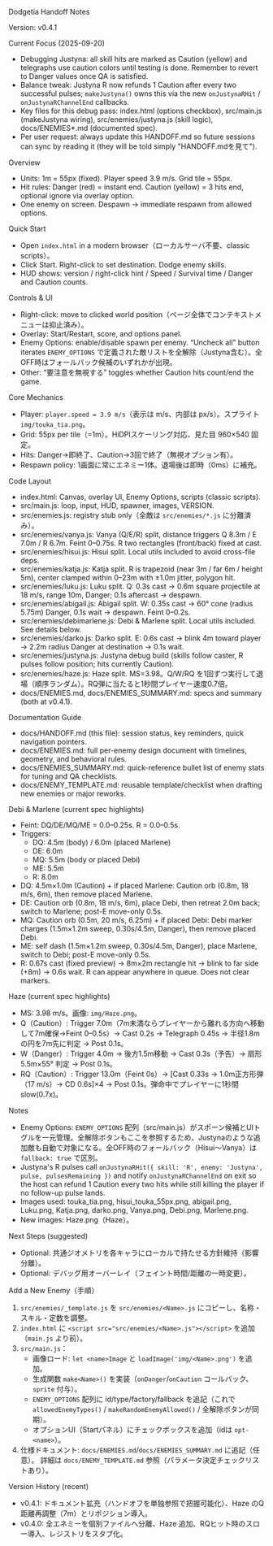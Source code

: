 Dodgetia Handoff Notes

Version: v0.4.1


Current Focus (2025-09-20)
- Debugging Justyna: all skill hits are marked as Caution (yellow) and telegraphs use caution colors until testing is done. Remember to revert to Danger values once QA is satisfied.
- Balance tweak: Justyna R now refunds 1 Caution after every two successful pulses; `makeJustyna()` owns this via the new `onJustynaRHit` / `onJustynaRChannelEnd` callbacks.
- Key files for this debug pass: index.html (options checkbox), src/main.js (makeJustyna wiring), src/enemies/justyna.js (skill logic), docs/ENEMIES*.md (documented spec).
- Per user request: always update this HANDOFF.md so future sessions can sync by reading it (they will be told simply "HANDOFF.mdを見て").

Overview
- Units: 1m = 55px (fixed). Player speed 3.9 m/s. Grid tile = 55px.
- Hit rules: Danger (red) = instant end. Caution (yellow) = 3 hits end, optional ignore via overlay option.
- One enemy on screen. Despawn → immediate respawn from allowed options.

Quick Start
- Open `index.html` in a modern browser（ローカルサーバ不要、classic scripts）。
- Click Start. Right-click to set destination. Dodge enemy skills.
- HUD shows: version / right-click hint / Speed / Survival time / Danger and Caution counts.

Controls & UI
- Right-click: move to clicked world position（ページ全体でコンテキストメニューは抑止済み）。
- Overlay: Start/Restart, score, and options panel.
- Enemy Options: enable/disable spawn per enemy. “Uncheck all” button iterates `ENEMY_OPTIONS` で定義された敵リストを全解除（Justyna含む）。全OFF時はフォールバック候補のいずれかが出現。
- Other: “要注意を無視する” toggles whether Caution hits count/end the game.

Core Mechanics
- Player: `player.speed = 3.9 m/s`（表示は m/s、内部は px/s）。スプライト `img/touka_tia.png`。
- Grid: 55px per tile（=1m）。HiDPIスケーリング対応、見た目 960×540 固定。
- Hits: Danger→即終了、Caution→3回で終了（無視オプション有）。
- Respawn policy: 1画面に常にエネミー1体。退場後は即時（0ms）に補充。

Code Layout
- index.html: Canvas, overlay UI, Enemy Options, scripts (classic scripts).
- src/main.js: loop, input, HUD, spawner, images, VERSION.
- src/enemies.js: registry stub only（全敵は `src/enemies/*.js` に分離済み）。
- src/enemies/vanya.js: Vanya (Q/E/R) split, distance triggers Q 8.3m / E 7.0m / R 6.7m. Feint 0–0.75s. R two rectangles (front/back) fixed at cast.
- src/enemies/hisui.js: Hisui split. Local utils included to avoid cross-file deps.
- src/enemies/katja.js: Katja split. R is trapezoid (near 3m / far 6m / height 5m), center clamped within 0–23m with ±1.0m jitter, polygon hit.
- src/enemies/luku.js: Luku split. Q: 0.3s cast → 0.6m square projectile at 18 m/s, range 10m, Danger; 0.1s aftercast → despawn.
- src/enemies/abigail.js: Abigail split. W: 0.35s cast → 60° cone (radius 5.75m) Danger, 0.1s wait → despawn. Feint 0–0.2s.
- src/enemies/debimarlene.js: Debi & Marlene split. Local utils included. See details below.
- src/enemies/darko.js: Darko split. E: 0.6s cast → blink 4m toward player → 2.2m radius Danger at destination → 0.1s wait.
- src/enemies/justyna.js: Justyna debug build (skills follow caster, R pulses follow position; hits currently Caution).
- src/enemies/haze.js: Haze split. MS=3.98。Q/W/RQ を1回ずつ実行して退場（順序ランダム）。RQ弾に当たると1秒間プレイヤー速度0.7倍。
- docs/ENEMIES.md, docs/ENEMIES_SUMMARY.md: specs and summary (both at v0.4.1).

Documentation Guide
- docs/HANDOFF.md (this file): session status, key reminders, quick navigation pointers.
- docs/ENEMIES.md: full per-enemy design document with timelines, geometry, and behavioral rules.
- docs/ENEMIES_SUMMARY.md: quick-reference bullet list of enemy stats for tuning and QA checklists.
- docs/ENEMY_TEMPLATE.md: reusable template/checklist when drafting new enemies or major reworks.

Debi & Marlene (current spec highlights)
- Feint: DQ/DE/MQ/ME = 0.0–0.25s. R = 0.0–0.5s.
- Triggers:
  - DQ: 4.5m (body) / 6.0m (placed Marlene)
  - DE: 6.0m
  - MQ: 5.5m (body or placed Debi)
  - ME: 5.5m
  - R: 8.0m
- DQ: 4.5m×1.0m (Caution) + if placed Marlene: Caution orb (0.8m, 18 m/s, 6m), then remove placed Marlene.
- DE: Caution orb (0.8m, 18 m/s, 6m), place Debi, then retreat 2.0m back; switch to Marlene; post-E move-only 0.5s.
- MQ: Caution orb (0.5m, 20 m/s, 6.25m) + if placed Debi: Debi marker charges (1.5m×1.2m sweep, 0.30s/4.5m, Danger), then remove placed Debi.
- ME: self dash (1.5m×1.2m sweep, 0.30s/4.5m, Danger), place Marlene, switch to Debi; post-E move-only 0.5s.
- R: 0.67s cast (fixed preview) → 8m×2m rectangle hit → blink to far side (+8m) → 0.6s wait. R can appear anywhere in queue. Does not clear markers.

Haze (current spec highlights)
- MS: 3.98 m/s。画像: `img/Haze.png`。
- Q（Caution）: Trigger 7.0m（7m未満ならプレイヤーから離れる方向へ移動して7m確保→Feint 0–0.5s）→ Cast 0.2s → Telegraph 0.45s → 半径1.8mの円を7m先に判定 → Post 0.1s。
- W（Danger）: Trigger 4.0m → 後方1.5m移動 → Cast 0.3s（予告）→ 扇形 5.5m×55° 判定 → Post 0.1s。
- RQ（Caution）: Trigger 13.0m（Feint 0s）→ [Cast 0.33s → 1.0m正方形弾（17 m/s）→ CD 0.6s]×4 → Post 0.1s。弾命中でプレイヤーに1秒間 slow(0.7x)。

Notes
- Enemy Options: `ENEMY_OPTIONS` 配列（src/main.js）がスポーン候補とUIトグルを一元管理。全解除ボタンもここを参照するため、Justynaのような追加敵も自動で対象になる。全OFF時のフォールバック（Hisui〜Vanya）は `fallback: true` で区別。
- Justyna's R pulses call `onJustynaRHit({ skill: 'R', enemy: 'Justyna', pulse, pulsesRemaining })` and notify `onJustynaRChannelEnd` on exit so the host can refund 1 Caution every two hits while still killing the player if no follow-up pulse lands.
- Images used: touka_tia.png, hisui_touka_55px.png, abigail.png, Luku.png, Katja.png, darko.png, Vanya.png, Debi.png, Marlene.png.
- New images: Haze.png（Haze）。

Next Steps (suggested)
- Optional: 共通ジオメトリを各キャラにローカルで持たせる方針維持（影響分離）。
- Optional: デバッグ用オーバーレイ（フェイント時間/距離の一時変更）。

Add a New Enemy（手順）
1) `src/enemies/_template.js` を `src/enemies/<Name>.js` にコピーし、名称・スキル・定数を調整。
2) `index.html` に `<script src="src/enemies/<Name>.js"></script>` を追加（`main.js` より前）。
3) `src/main.js`：
   - 画像ロード: `let <name>Image` と `loadImage('img/<Name>.png')` を追加。
   - 生成関数 `make<Name>()` を実装（`onDanger`/`onCaution` コールバック、`sprite` 付与）。
   - `ENEMY_OPTIONS` 配列に id/type/factory/fallback を追記（これで `allowedEnemyTypes()` / `makeRandomEnemyAllowed()` / 全解除ボタンが同期）。
   - オプションUI（Startパネル）にチェックボックスを追加（idは `opt-<name>`）。
4) 仕様ドキュメント: `docs/ENEMIES.md`/`docs/ENEMIES_SUMMARY.md` に追記（任意）。
詳細は `docs/ENEMY_TEMPLATE.md` 参照（パラメータ決定チェックリストあり）。

Version History (recent)
- v0.4.1: ドキュメント拡充（ハンドオフを単独参照で把握可能化）、Haze のQ距離再調整（7m）とリポジション導入。
- v0.4.0: 全エネミーを個別ファイルへ分離、Haze 追加、RQヒット時のスロー導入、レジストリをスタブ化。
